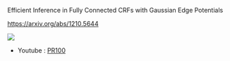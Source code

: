 Efficient Inference in Fully Connected CRFs with Gaussian Edge Potentials

https://arxiv.org/abs/1210.5644

![](https://i.imgur.com/ZCVywxa.png)

- Youtube : [PR100](https://youtu.be/JiC78rUF4iI?t=15m42s)